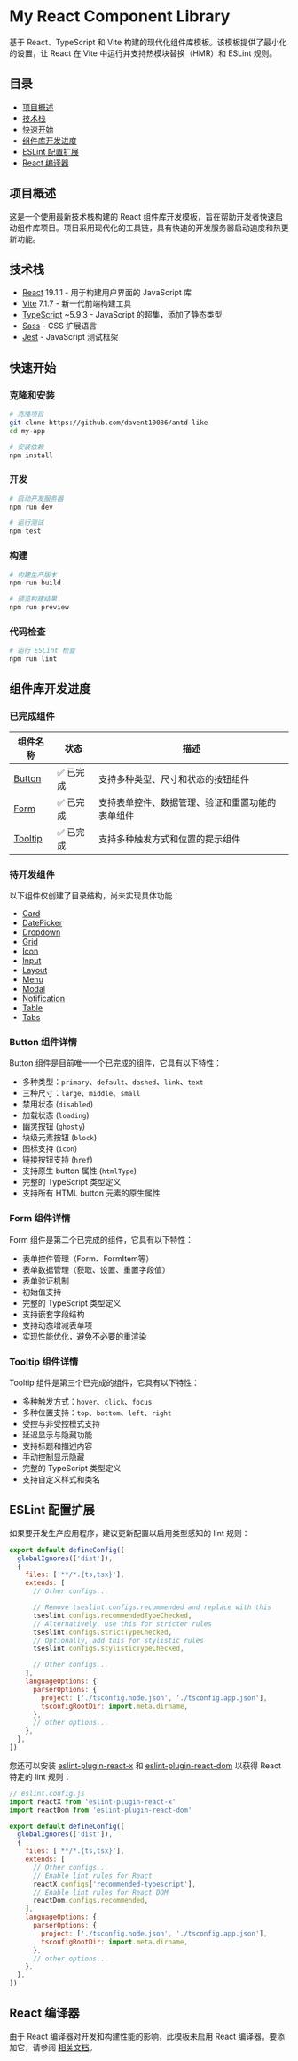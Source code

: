 # My React Component Library

基于 React、TypeScript 和 Vite 构建的现代化组件库模板。该模板提供了最小化的设置，让 React 在 Vite 中运行并支持热模块替换（HMR）和 ESLint 规则。

## 目录

- [项目概述](#项目概述)
- [技术栈](#技术栈)
- [快速开始](#快速开始)
- [组件库开发进度](#组件库开发进度)
- [ESLint 配置扩展](#eslint-配置扩展)
- [React 编译器](#react-编译器)

## 项目概述

这是一个使用最新技术栈构建的 React 组件库开发模板，旨在帮助开发者快速启动组件库项目。项目采用现代化的工具链，具有快速的开发服务器启动速度和热更新功能。

## 技术栈

- [React](https://react.dev/) 19.1.1 - 用于构建用户界面的 JavaScript 库
- [Vite](https://vitejs.dev/) 7.1.7 - 新一代前端构建工具
- [TypeScript](https://www.typescriptlang.org/) ~5.9.3 - JavaScript 的超集，添加了静态类型
- [Sass](https://sass-lang.com/) - CSS 扩展语言
- [Jest](https://jestjs.io/) - JavaScript 测试框架

## 快速开始

### 克隆和安装

```bash
# 克隆项目
git clone https://github.com/davent10086/antd-like
cd my-app

# 安装依赖
npm install
```

### 开发

```bash
# 启动开发服务器
npm run dev

# 运行测试
npm test
```

### 构建

```bash
# 构建生产版本
npm run build

# 预览构建结果
npm run preview
```

### 代码检查

```bash
# 运行 ESLint 检查
npm run lint
```

## 组件库开发进度

### 已完成组件

| 组件名称 | 状态 | 描述 |
|---------|------|------|
| [Button](./src/components/button) | ✅ 已完成 | 支持多种类型、尺寸和状态的按钮组件 |
| [Form](./src/components/form) | ✅ 已完成 | 支持表单控件、数据管理、验证和重置功能的表单组件 |
| [Tooltip](./src/components/tooltip) | ✅ 已完成 | 支持多种触发方式和位置的提示组件 |

### 待开发组件

以下组件仅创建了目录结构，尚未实现具体功能：

- [Card](./src/components/card)
- [DatePicker](./src/components/date-picker)
- [Dropdown](./src/components/dropdown)
- [Grid](./src/components/grid)
- [Icon](./src/components/icon)
- [Input](./src/components/input)
- [Layout](./src/components/layout)
- [Menu](./src/components/menu)
- [Modal](./src/components/modal)
- [Notification](./src/components/notification)
- [Table](./src/components/table)
- [Tabs](./src/components/tabs)

### Button 组件详情

Button 组件是目前唯一一个已完成的组件，它具有以下特性：

- 多种类型：`primary`、`default`、`dashed`、`link`、`text`
- 三种尺寸：`large`、`middle`、`small`
- 禁用状态 (`disabled`)
- 加载状态 (`loading`)
- 幽灵按钮 (`ghosty`)
- 块级元素按钮 (`block`)
- 图标支持 (`icon`)
- 链接按钮支持 (`href`)
- 支持原生 button 属性 (`htmlType`)
- 完整的 TypeScript 类型定义
- 支持所有 HTML button 元素的原生属性

### Form 组件详情

Form 组件是第二个已完成的组件，它具有以下特性：

- 表单控件管理（Form、FormItem等）
- 表单数据管理（获取、设置、重置字段值）
- 表单验证机制
- 初始值支持
- 完整的 TypeScript 类型定义
- 支持嵌套字段结构
- 支持动态增减表单项
- 实现性能优化，避免不必要的重渲染

### Tooltip 组件详情

Tooltip 组件是第三个已完成的组件，它具有以下特性：

- 多种触发方式：`hover`、`click`、`focus`
- 多种位置支持：`top`、`bottom`、`left`、`right`
- 受控与非受控模式支持
- 延迟显示与隐藏功能
- 支持标题和描述内容
- 手动控制显示隐藏
- 完整的 TypeScript 类型定义
- 支持自定义样式和类名

## ESLint 配置扩展

如果要开发生产应用程序，建议更新配置以启用类型感知的 lint 规则：

```js
export default defineConfig([
  globalIgnores(['dist']),
  {
    files: ['**/*.{ts,tsx}'],
    extends: [
      // Other configs...

      // Remove tseslint.configs.recommended and replace with this
      tseslint.configs.recommendedTypeChecked,
      // Alternatively, use this for stricter rules
      tseslint.configs.strictTypeChecked,
      // Optionally, add this for stylistic rules
      tseslint.configs.stylisticTypeChecked,

      // Other configs...
    ],
    languageOptions: {
      parserOptions: {
        project: ['./tsconfig.node.json', './tsconfig.app.json'],
        tsconfigRootDir: import.meta.dirname,
      },
      // other options...
    },
  },
])
```

您还可以安装 [eslint-plugin-react-x](https://github.com/Rel1cx/eslint-react/tree/main/packages/plugins/eslint-plugin-react-x) 和 [eslint-plugin-react-dom](https://github.com/Rel1cx/eslint-react/tree/main/packages/plugins/eslint-plugin-react-dom) 以获得 React 特定的 lint 规则：

```js
// eslint.config.js
import reactX from 'eslint-plugin-react-x'
import reactDom from 'eslint-plugin-react-dom'

export default defineConfig([
  globalIgnores(['dist']),
  {
    files: ['**/*.{ts,tsx}'],
    extends: [
      // Other configs...
      // Enable lint rules for React
      reactX.configs['recommended-typescript'],
      // Enable lint rules for React DOM
      reactDom.configs.recommended,
    ],
    languageOptions: {
      parserOptions: {
        project: ['./tsconfig.node.json', './tsconfig.app.json'],
        tsconfigRootDir: import.meta.dirname,
      },
      // other options...
    },
  },
])
```

## React 编译器

由于 React 编译器对开发和构建性能的影响，此模板未启用 React 编译器。要添加它，请参阅 [相关文档](https://react.dev/learn/react-compiler/installation)。